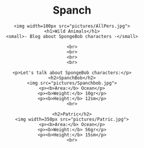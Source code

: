 # Spanch

<!DOCTYPE html>
<html>


  <head>
    <title>SpongeBob characters</title>
    <meta charset="utf-8">
  </head>

  <body align=center>

    <img width=100px src="pictures/AllPers.jpg">
    <h1>Wild Animals</h1>
    <small>- Blog about SpongeBob characters -</small>

    <br>
    <br>
    <br>
    <br>

    <p>Let's talk about SpongeBob characters:</p>
    <h2>SpanchBob</h2>
    <img src="pictures/Spanchbob.jpg">
    <p><b>Area:</b> Ocean</p>
    <p><b>Weight:</b> 10gr</p>
    <p><b>Height:</b> 12sm</p>
    <br>

    <h2>Patric</h2>
    <img width=350px src="pictures/Patric.jpg">
    <p><b>Area:</b> Ocean</p>
    <p><b>Weight:</b> 56gr</p>
    <p><b>Height:</b> 15sm</p>
    <br>

  </body>
</html>
